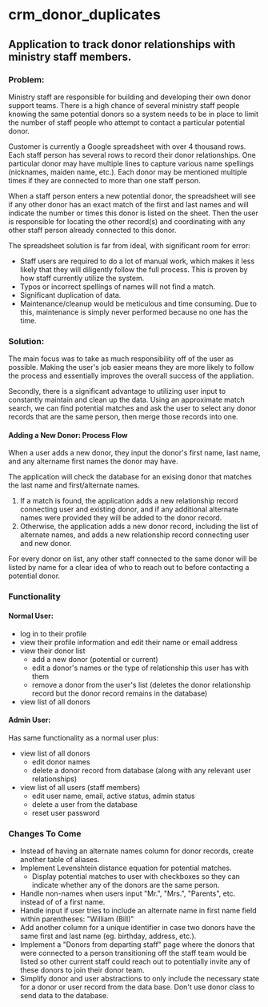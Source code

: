 # crm_donor_duplicates

## Application to track donor relationships with ministry staff members.

### Problem:
Ministry staff are responsible for building and developing their own donor support teams. There is a high chance of several ministry staff people knowing the same potential donors so a system needs to be in place to limit the number of staff people who attempt to contact a particular potential donor.

Customer is currently a Google spreadsheet with over 4 thousand rows. Each staff person has several rows to record their donor relationships. One particular donor may have multiple lines to capture various name spellings (nicknames, maiden name, etc.). Each donor may be mentioned multiple times if they are connected to more than one staff person.

When a staff person enters a new potential donor, the spreadsheet will see if any other donor has an exact match of the first and last names and will indicate the number or times this donor is listed on the sheet. Then the user is responsible for locating the other record(s) and coordinating with any other staff person already connected to this donor.

The spreadsheet solution is far from ideal, with significant room for error:
- Staff users are required to do a lot of manual work, which makes it less likely that they will diligently follow the full process. This is proven by how staff currently utilize the system.
- Typos or incorrect spellings of names will not find a match.
- Significant duplication of data.
- Maintenance/cleanup would be meticulous and time consuming. Due to this, maintenance is simply never performed because no one has the time.

### Solution:
The main focus was to take as much responsibility off of the user as possible. Making the user's job easier means they are more likely to follow the process and essentially improves the overall success of the appliation.

Secondly, there is a significant advantage to utilizing user input to constantly maintain and clean up the data. Using an approximate match search, we can find potential matches and ask the user to select any donor records that are the same person, then merge those records into one.

#### Adding a New Donor: Process Flow
When a user adds a new donor, they input the donor's first name, last name, and any altername first names the donor may have.

The application will check the database for an exising donor that matches the last name and first/alternate names.
  1. If a match is found, the application adds a new relationship record connecting user and existing donor, and if any additional alternate names were provided they will be added to the donor record.
  2. Otherwise, the application adds a new donor record, including the list of alternate names, and adds a new relationship record connecting user and new donor.

For every donor on list, any other staff connected to the same donor will be listed by name for a clear idea of who to reach out to before contacting a potential donor.

### Functionality
#### Normal User:
- log in to their profile
- view their profile information and edit their name or email address
- view their donor list
  - add a new donor (potential or current)
  - edit a donor's names or the type of relationship this user has with them
  - remove a donor from the user's list (deletes the donor relationship record but the donor record remains in the database)
- view list of all donors

#### Admin User:
Has same functionality as a normal user plus:
- view list of all donors
  - edit donor names
  - delete a donor record from database (along with any relevant user relationships)
- view list of all users (staff members)
  - edit user name, email, active status, admin status
  - delete a user from the database
  - reset user password

### Changes To Come
- Instead of having an alternate names column for donor records, create another table of aliases.
- Implement Levenshtein distance equation for potential matches.
  - Display potential matches to user with checkboxes so they can indicate whether any of the donors are the same person.
- Handle non-names when users input "Mr.", "Mrs.", "Parents", etc. instead of of a first name.
- Handle input if user tries to include an alternate name in first name field within parentheses: "William (Bill)"
- Add another column for a unique identifier in case two donors have the same first and last name (eg. birthday, address, etc.).
- Implement a "Donors from departing staff" page where the donors that were connected to a person transitioning off the staff team would be listed so other current staff could reach out to potentially invite any of these donors to join their donor team.
- Simplify donor and user abstractions to only include the necessary state for a donor or user record from the data base. Don't use donor class to send data to the database.